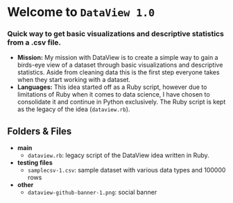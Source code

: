# Welcome to `DataView 1.0`
### Quick way to get basic visualizations and descriptive statistics from a .csv file.

- **Mission:** My mission with DataView is to create a simple way to gain a birds-eye view of a dataset through basic visualizations and descriptive statistics. Aside from cleaning data this is the first step everyone takes when they start working with a dataset.
- **Languages:** This idea started off as a Ruby script, however due to limitations of Ruby when it comes to data science, I have chosen to consolidate it and continue in Python exclusively. The Ruby script is kept as the legacy of the idea (`dataview.rb`).

## Folders & Files
- **main**
	- `dataview.rb`:  legacy script of the DataView idea written in Ruby.
- **testing files**
	- `samplecsv-1.csv`: sample dataset with various data types and 100000 rows
- **other**
	- `dataview-github-banner-1.png`: social banner
